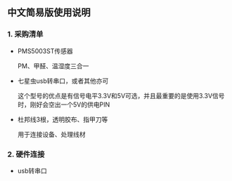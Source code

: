 ## 中文简易版使用说明

### 1. 采购清单
+ PMS5003ST传感器

    PM、甲醛、温湿度三合一
+ 七星虫usb转串口，或者其他亦可

    这个型号的优点是有信号电平3.3V和5V可选，并且最重要的是使用3.3V信号时，刚好会空出一个5V的供电PIN

+ 杜邦线3根，透明胶布、指甲刀等

    用于连接设备、处理线材

### 2. 硬件连接
+ usb转串口

    
